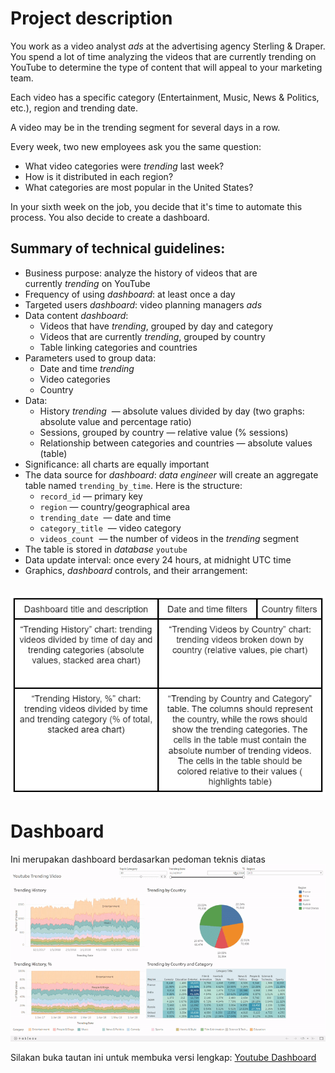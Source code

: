 # Project description
You work as a video analyst *ads* at the advertising agency Sterling & Draper. You spend a lot of time analyzing the videos that are currently trending on YouTube to determine the type of content that will appeal to your marketing team.

Each video has a specific category (Entertainment, Music, News & Politics, etc.), region and trending date.

A video may be in the trending segment for several days in a row.

Every week, two new employees ask you the same question:

- What video categories were *trending* last week?
- How is it distributed in each region?
- What categories are most popular in the United States?

In your sixth week on the job, you decide that it's time to automate this process. You also decide to create a dashboard.

## Summary of technical guidelines:

- Business purpose: analyze the history of videos that are currently *trending* on YouTube
- Frequency of using *dashboard*: at least once a day
- Targeted users *dashboard*: video planning managers *ads*
- Data content *dashboard*:
     - Videos that have *trending*, grouped by day and category
     - Videos that are currently *trending*, grouped by country
     - Table linking categories and countries
- Parameters used to group data:
     - Date and time *trending*
     - Video categories
     - Country
- Data:
     - History *trending*  — absolute values divided by day (two graphs: absolute value and percentage ratio)
     - Sessions, grouped by country — relative value (% sessions)
     - Relationship between categories and countries — absolute values (table)
- Significance: all charts are equally important
- The data source for *dashboard*: *data engineer* will create an aggregate table named `trending_by_time`. Here is the structure:
     - `record_id` — primary key
     - `region` — country/geographical area
     - `trending_date`  — date and time
     - `category_title`  — video category
     - `videos_count`  — the number of videos in the *trending* segment
- The table is stored in *database* `youtube`
- Data update interval: once every 24 hours, at midnight UTC time
- Graphics, *dashboard* controls, and their arrangement:

&ensp;&thinsp;&ensp;&thinsp;&ensp; ![ID_Description](https://github.com/yusufsp7/Data_Analysis_Projects/blob/Project_11/source_files/EN_Description.png)

# Dashboard
Ini merupakan dashboard berdasarkan pedoman teknis diatas
![Gif](https://github.com/yusufsp7/Data_Analysis_Projects/blob/Project_11/source_files/Tableau%20Public%20-%20Youtube%20Trending.gif)

Silakan buka tautan ini untuk membuka versi lengkap: [Youtube Dashboard](https://public.tableau.com/views/YoutubeTrending_16798306360250/Dashboard1?:language=en-GB&publish=yes&:display_count=n&:origin=viz_share_link)
